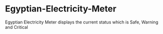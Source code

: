 Egyptian-Electricity-Meter
==========================

Egyptian Electricity Meter displays the current status which is Safe, Warning and Critical
